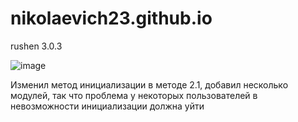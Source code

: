 # nikolaevich23.github.io

rushen 3.0.3

![image](https://i4.imageban.ru/out/2021/08/21/2828cfa8da1a21f4ef031f8e95e7a74f.jpg)

Изменил метод инициализации в методе 2.1, добавил несколько модулей, так что проблема у некоторых пользователей в невозможности инициализации должна уйти
